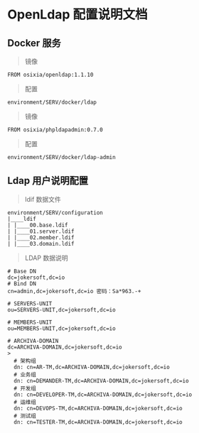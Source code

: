 
# OpenLdap 配置说明文档

## Docker 服务

> 镜像

    FROM osixia/openldap:1.1.10

> 配置

    environment/SERV/docker/ldap

> 镜像

    FROM osixia/phpldapadmin:0.7.0

> 配置

    environment/SERV/docker/ldap-admin

## Ldap 用户说明配置

> ldif 数据文件

    environment/SERV/configuration
    |____ldif
    | |____00.base.ldif
    | |____01.server.ldif
    | |____02.member.ldif
    | |____03.domain.ldif

> LDAP 数据说明
    
    # Base DN
    dc=jokersoft,dc=io
    # Bind DN
    cn=admin,dc=jokersoft,dc=io 密码：Sa*963.-+

    # SERVERS-UNIT 
    ou=SERVERS-UNIT,dc=jokersoft,dc=io
    
    # MEMBERS-UNIT
    ou=MEMBERS-UNIT,dc=jokersoft,dc=io

    # ARCHIVA-DOMAIN
    dc=ARCHIVA-DOMAIN,dc=jokersoft,dc=io
    >
      # 架构组
      dn: cn=AR-TM,dc=ARCHIVA-DOMAIN,dc=jokersoft,dc=io
      # 业务组
      dn: cn=DEMANDER-TM,dc=ARCHIVA-DOMAIN,dc=jokersoft,dc=io
      # 开发组
      dn: cn=DEVELOPER-TM,dc=ARCHIVA-DOMAIN,dc=jokersoft,dc=io
      # 运维组
      dn: cn=DEVOPS-TM,dc=ARCHIVA-DOMAIN,dc=jokersoft,dc=io
      # 测试组
      dn: cn=TESTER-TM,dc=ARCHIVA-DOMAIN,dc=jokersoft,dc=io